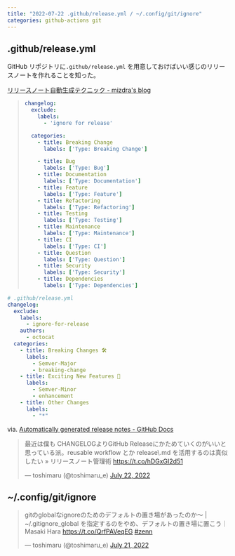 ```yaml
---
title: "2022-07-22 .github/release.yml / ~/.config/git/ignore"
categories: github-actions git
---
```


## .github/release.yml

GitHub リポジトリに`.github/release.yml` を用意しておけばいい感じのリリースノートを作れることを知った。

[リリースノート自動生成テクニック - mizdra's blog](https://www.mizdra.net/entry/2022/07/08/181825)

> ```yml
> changelog:
>   exclude:
>     labels:
>       - 'ignore for release'
> 
>   categories:
>     - title: Breaking Change
>       labels: ['Type: Breaking Change']
> 
>     - title: Bug
>       labels: ['Type: Bug']
>     - title: Documentation
>       labels: ['Type: Documentation']
>     - title: Feature
>       labels: ['Type: Feature']
>     - title: Refactoring
>       labels: ['Type: Refactoring']
>     - title: Testing
>       labels: ['Type: Testing']
>     - title: Maintenance
>       labels: ['Type: Maintenance']
>     - title: CI
>       labels: ['Type: CI']
>     - title: Question
>       labels: ['Type: Question']
>     - title: Security
>       labels: ['Type: Security']
>     - title: Dependencies
>       labels: ['Type: Dependencies']
> ```

```yml
# .github/release.yml
changelog:
  exclude:
    labels:
      - ignore-for-release
    authors:
      - octocat
  categories:
    - title: Breaking Changes 🛠
      labels:
        - Semver-Major
        - breaking-change
    - title: Exciting New Features 🎉
      labels:
        - Semver-Minor
        - enhancement
    - title: Other Changes
      labels:
        - "*"
```

via. [Automatically generated release notes - GitHub Docs](https://docs.github.com/en/repositories/releasing-projects-on-github/automatically-generated-release-notes)

<blockquote class="twitter-tweet"><p lang="ja" dir="ltr">最近は僕も CHANGELOGよりGitHub Releaseにかためていくのがいいと思っている派。reusable workflow とか release\.md を活用するのは真似したい » リリースノート管理術 <a href="https://t.co/hDGxGI2d51">https://t.co/hDGxGI2d51</a></p>&mdash; toshimaru (@toshimaru_e) <a href="https://twitter.com/toshimaru_e/status/1550285058988158976?ref_src=twsrc%5Etfw">July 22, 2022</a></blockquote> <script async src="https://platform.twitter.com/widgets.js" charset="utf-8"></script>

## ~/.config/git/ignore

<blockquote class="twitter-tweet"><p lang="ja" dir="ltr">gitのglobalなignoreのためのデフォルトの置き場があったのか〜 | ~/.gitignore_global を指定するのをやめ、デフォルトの置き場に置こう｜Masaki Hara <a href="https://t.co/QrfPAVeqEG">https://t.co/QrfPAVeqEG</a> <a href="https://twitter.com/hashtag/zenn?src=hash&amp;ref_src=twsrc%5Etfw">#zenn</a></p>&mdash; toshimaru (@toshimaru_e) <a href="https://twitter.com/toshimaru_e/status/1550186701556838400?ref_src=twsrc%5Etfw">July 21, 2022</a></blockquote> <script async src="https://platform.twitter.com/widgets.js" charset="utf-8"></script>
